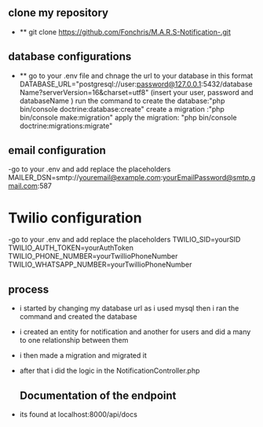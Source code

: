 ## clone my repository
- ** git clone https://github.com/Fonchris/M.A.R.S-Notification-.git

## database configurations
- ** go to your .env file and chnage the url to your database
 in this format DATABASE_URL="postgresql://user:password@127.0.0.1:5432/databaseName?serverVersion=16&charset=utf8" 
 (insert  your user, password and databaseName )
 run the command to create the database:"php bin/console doctrine:database:create"
 create a migration :"php bin/console make:migration"
 apply the migration: "php bin/console doctrine:migrations:migrate"
 
## email configuration
-go to your .env and add replace the placeholders
MAILER_DSN=smtp://youremail@example.com:yourEmailPassword@smtp.gmail.com:587

# Twilio configuration
-go to your .env and add replace the placeholders
TWILIO_SID=yourSID
TWILIO_AUTH_TOKEN=yourAuthToken
TWILIO_PHONE_NUMBER=yourTwillioPhoneNumber
TWILIO_WHATSAPP_NUMBER=yourTwillioPhoneNumber


## process
- i started by changing my database url as i used mysql
then i ran the command and  created the database
- i created an entity for notification and another for users and did a many to one relationship between them
- i then made a migration and migrated it 
- after that i did the logic in the NotificationController.php

  ## Documentation of the endpoint
- its found at localhost:8000/api/docs
